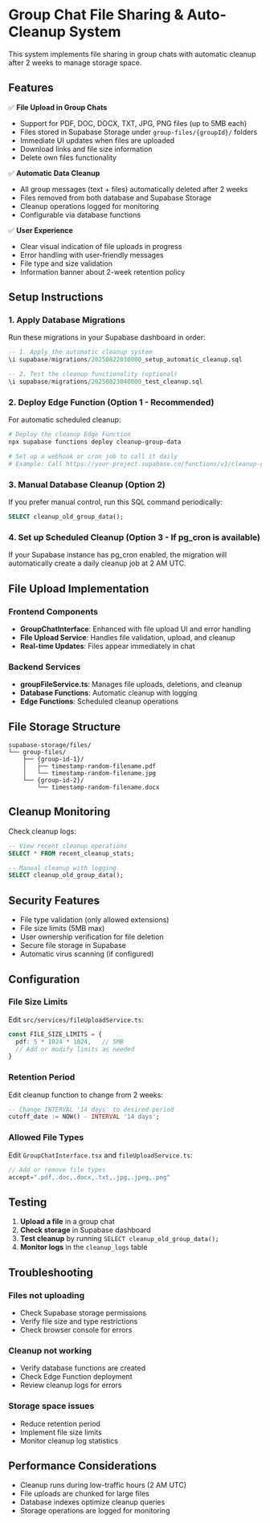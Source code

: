 # Group Chat File Sharing & Auto-Cleanup System

This system implements file sharing in group chats with automatic cleanup after 2 weeks to manage storage space.

## Features

✅ **File Upload in Group Chats**
- Support for PDF, DOC, DOCX, TXT, JPG, PNG files (up to 5MB each)
- Files stored in Supabase Storage under `group-files/{groupId}/` folders
- Immediate UI updates when files are uploaded
- Download links and file size information
- Delete own files functionality

✅ **Automatic Data Cleanup**
- All group messages (text + files) automatically deleted after 2 weeks
- Files removed from both database and Supabase Storage
- Cleanup operations logged for monitoring
- Configurable via database functions

✅ **User Experience**
- Clear visual indication of file uploads in progress
- Error handling with user-friendly messages
- File type and size validation
- Information banner about 2-week retention policy

## Setup Instructions

### 1. Apply Database Migrations

Run these migrations in your Supabase dashboard in order:

```sql
-- 1. Apply the automatic cleanup system
\i supabase/migrations/20250822030000_setup_automatic_cleanup.sql

-- 2. Test the cleanup functionality (optional)
\i supabase/migrations/20250823040000_test_cleanup.sql
```

### 2. Deploy Edge Function (Option 1 - Recommended)

For automatic scheduled cleanup:

```bash
# Deploy the cleanup Edge Function
npx supabase functions deploy cleanup-group-data

# Set up a webhook or cron job to call it daily
# Example: Call https://your-project.supabase.co/functions/v1/cleanup-group-data daily
```

### 3. Manual Database Cleanup (Option 2)

If you prefer manual control, run this SQL command periodically:

```sql
SELECT cleanup_old_group_data();
```

### 4. Set up Scheduled Cleanup (Option 3 - If pg_cron is available)

If your Supabase instance has pg_cron enabled, the migration will automatically create a daily cleanup job at 2 AM UTC.

## File Upload Implementation

### Frontend Components

- **GroupChatInterface**: Enhanced with file upload UI and error handling
- **File Upload Service**: Handles file validation, upload, and cleanup
- **Real-time Updates**: Files appear immediately in chat

### Backend Services

- **groupFileService.ts**: Manages file uploads, deletions, and cleanup
- **Database Functions**: Automatic cleanup with logging
- **Edge Functions**: Scheduled cleanup operations

## File Storage Structure

```
supabase-storage/files/
└── group-files/
    ├── {group-id-1}/
    │   ├── timestamp-random-filename.pdf
    │   └── timestamp-random-filename.jpg
    └── {group-id-2}/
        └── timestamp-random-filename.docx
```

## Cleanup Monitoring

Check cleanup logs:

```sql
-- View recent cleanup operations
SELECT * FROM recent_cleanup_stats;

-- Manual cleanup with logging
SELECT cleanup_old_group_data();
```

## Security Features

- File type validation (only allowed extensions)
- File size limits (5MB max)
- User ownership verification for file deletion
- Secure file storage in Supabase
- Automatic virus scanning (if configured)

## Configuration

### File Size Limits
Edit `src/services/fileUploadService.ts`:

```typescript
const FILE_SIZE_LIMITS = {
  pdf: 5 * 1024 * 1024,   // 5MB
  // Add or modify limits as needed
}
```

### Retention Period
Edit cleanup function to change from 2 weeks:

```sql
-- Change INTERVAL '14 days' to desired period
cutoff_date := NOW() - INTERVAL '14 days';
```

### Allowed File Types
Edit `GroupChatInterface.tsx` and `fileUploadService.ts`:

```typescript
// Add or remove file types
accept=".pdf,.doc,.docx,.txt,.jpg,.jpeg,.png"
```

## Testing

1. **Upload a file** in a group chat
2. **Check storage** in Supabase dashboard
3. **Test cleanup** by running `SELECT cleanup_old_group_data();`
4. **Monitor logs** in the `cleanup_logs` table

## Troubleshooting

### Files not uploading
- Check Supabase storage permissions
- Verify file size and type restrictions
- Check browser console for errors

### Cleanup not working
- Verify database functions are created
- Check Edge Function deployment
- Review cleanup logs for errors

### Storage space issues
- Reduce retention period
- Implement file size limits
- Monitor cleanup log statistics

## Performance Considerations

- Cleanup runs during low-traffic hours (2 AM UTC)
- File uploads are chunked for large files
- Database indexes optimize cleanup queries
- Storage operations are logged for monitoring
